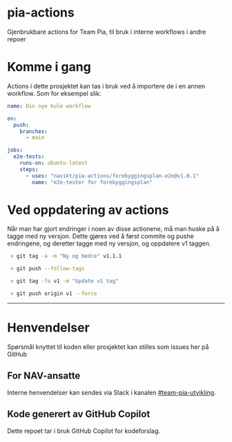 pia-actions
================

Gjenbrukbare actions for Team Pia, til bruk i interne workflows i andre repoer 

# Komme i gang

Actions i dette prosjektet kan tas i bruk ved å importere de i en annen workflow. Som for eksempel slik:

```yaml
name: Din nye kule workflow

on:
  push:
    branches:
      - main

jobs:
  e2e-tests:
    runs-on: ubuntu-latest
    steps:
      - uses: "navikt/pia-actions/forebyggingsplan-e2e@v1.0.1"
        name: "e2e-tester for forebyggingsplan"
```

# Ved oppdatering av actions

Når man har gjort endringer i noen av disse actionene, må man huske på å tagge med ny versjon.
Dette gjøres ved å først commite og pushe endringene, og deretter tagge med ny versjon, og oppdatere v1 taggen.

```bash
 > git tag -a -m "Ny og bedre" v1.1.1                                                                                                       128 ✘  10:53:36 

 > git push --follow-tags                                                                                                                       ✔  10:53:45 

 > git tag -fa v1 -m "Update v1 tag"

 > git push origin v1 --force
```
---

# Henvendelser

Spørsmål knyttet til koden eller prosjektet kan stilles som issues her på GitHub

## For NAV-ansatte

Interne henvendelser kan sendes via Slack i kanalen [#team-pia-utvikling](https://nav-it.slack.com/archives/C02T6RG9AE4).

## Kode generert av GitHub Copilot

Dette repoet tar i bruk GitHub Copilot for kodeforslag.